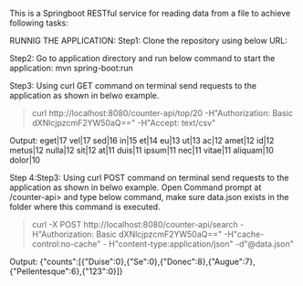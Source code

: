 
This is a Springboot RESTful service for reading data from a file to achieve following tasks:

  
  RUNNIG THE APPLICATION:
  Step1: Clone the repository using below URL:
 
  
  Step2: Go to application directory and run below command to start the application:
  mvn spring-boot:run
  
  Step3: Using curl GET command on terminal send  requests to the application as shown in belwo example.
  >curl http://localhost:8080/counter-api/top/20 -H"Authorization: Basic dXNlcjpzcmF2YW50aQ==" -H"Accept: text/csv"
  
  Output: 
  eget|17
  vel|17
  sed|16
  in|15
  et|14
  eu|13
  ut|13
  ac|12
  amet|12
  id|12
  metus|12
  nulla|12
  sit|12
  at|11
  duis|11
  ipsum|11
  nec|11
  vitae|11
  aliquam|10
  dolor|10
  
  Step 4:Step3: Using curl POST command on terminal send  requests to the application as shown in belwo example.
  Open Command prompt at /counter-api> and type below command, make sure data.json exists in the folder where this command is executed.
  >curl -X POST  http://localhost:8080/counter-api/search -H"Authorization: Basic dXNlcjpzcmF2YW50aQ==" -H"cache-control:no-cache" -       H"content-type:application/json" -d"@data.json"
  
  Output:
  {"counts":[{"Duise":0},{"Se":0},{"Donec":8},{"Augue":7},{"Pellentesque":6},{"123":0}]}

